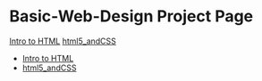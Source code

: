 # Basic-Web-Design Project Page

<a href="intro_to_html/index.html" target="blank">Intro to HTML</a>
<a href="html5_andCSS/index.html" target="blank">html5_andCSS</a>

<ul>
    <li><a href="intro_to_html/index.html" target="blank">Intro to HTML</a></li>
    <li><a href="html5_andCSS/index.html" target="blank">html5_andCSS</a></li>
</ul>